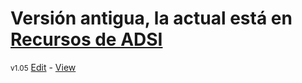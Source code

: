# Versión antigua, la actual está en [Recursos de ADSI](https://nicolasserrano.github.io/CS/ADSI)  


<small>v1.05</small> [Edit](https://github.com/nicolasserrano/nicolasserrano.github.io/edit/master/resources.md) - [View](http://nicolasserrano.github.io/resources)
